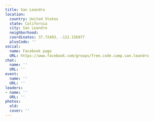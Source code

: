 ```yaml
---
title: San Leandro
location:
  country: United States
  state: California
  city: San Leandro
  neighborhood: 
  coordinates: 37.72493, -122.156077
  plusCode: ''
social:
  name: Facebook page
  URL: https://www.facebook.com/groups/free.code.camp.san.leandro
chat:
  name: ''
  URL: ''
event:
  name: ''
  URL: ''
leaders:
- name: ''
  URL: ''
photos:
  old: 
  cover: ''
---
```

